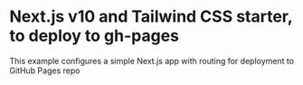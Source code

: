 # Next.js v10 and Tailwind CSS starter, to deploy to gh-pages

This example configures a simple Next.js app with routing for deployment to GitHub Pages repo
